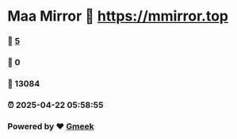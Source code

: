 # Maa Mirror :link: https://mmirror.top 
### :page_facing_up: [5](https://mmirror.top/tag.html) 
### :speech_balloon: 0 
### :hibiscus: 13084 
### :alarm_clock: 2025-04-22 05:58:55 
### Powered by :heart: [Gmeek](https://github.com/Meekdai/Gmeek)
